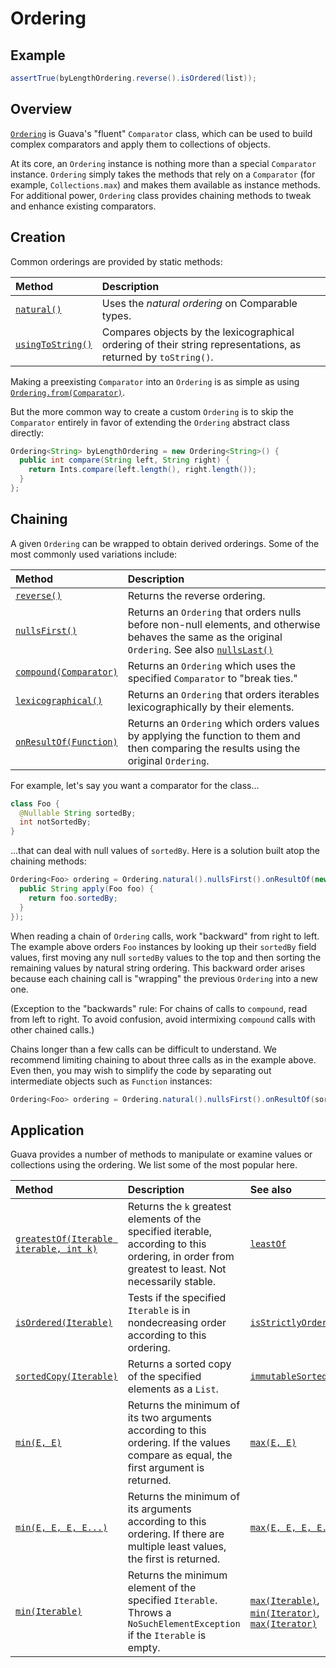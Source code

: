 # Ordering

## Example

```java
assertTrue(byLengthOrdering.reverse().isOrdered(list));
```

## Overview

[`Ordering`] is Guava's "fluent" `Comparator` class, which can be used to build
complex comparators and apply them to collections of objects.

At its core, an `Ordering` instance is nothing more than a special `Comparator`
instance. `Ordering` simply takes the methods that rely on a `Comparator` (for
example, `Collections.max`) and makes them available as instance methods. For
additional power, `Ordering` class provides chaining methods to tweak and
enhance existing comparators.

## Creation

Common orderings are provided by static methods:

Method              | Description
:------------------ | :----------
[`natural()`]       | Uses the *natural ordering* on Comparable types.
[`usingToString()`] | Compares objects by the lexicographical ordering of their string representations, as returned by `toString()`.

Making a preexisting `Comparator` into an `Ordering` is as simple as using
[`Ordering.from(Comparator)`].

But the more common way to create a custom `Ordering` is to skip the
`Comparator` entirely in favor of extending the `Ordering` abstract class
directly:

```java
Ordering<String> byLengthOrdering = new Ordering<String>() {
  public int compare(String left, String right) {
    return Ints.compare(left.length(), right.length());
  }
};
```

## Chaining

A given `Ordering` can be wrapped to obtain derived orderings. Some of the most
commonly used variations include:

Method                   | Description
:----------------------- | :----------
[`reverse()`]            | Returns the reverse ordering.
[`nullsFirst()`]         | Returns an `Ordering` that orders nulls before non-null elements, and otherwise behaves the same as the original `Ordering`. See also [`nullsLast()`]
[`compound(Comparator)`] | Returns an `Ordering` which uses the specified `Comparator` to "break ties."
[`lexicographical()`]    | Returns an `Ordering` that orders iterables lexicographically by their elements.
[`onResultOf(Function)`] | Returns an `Ordering` which orders values by applying the function to them and then comparing the results using the original `Ordering`.

For example, let's say you want a comparator for the class...

```java
class Foo {
  @Nullable String sortedBy;
  int notSortedBy;
}
```

...that can deal with null values of `sortedBy`. Here is a solution built atop
the chaining methods:

```java
Ordering<Foo> ordering = Ordering.natural().nullsFirst().onResultOf(new Function<Foo, String>() {
  public String apply(Foo foo) {
    return foo.sortedBy;
  }
});
```

When reading a chain of `Ordering` calls, work "backward" from right to left.
The example above orders `Foo` instances by looking up their `sortedBy` field
values, first moving any null `sortedBy` values to the top and then sorting the
remaining values by natural string ordering. This backward order arises because
each chaining call is "wrapping" the previous `Ordering` into a new one.

(Exception to the "backwards" rule: For chains of calls to `compound`, read from
left to right. To avoid confusion, avoid intermixing `compound` calls with other
chained calls.)

Chains longer than a few calls can be difficult to understand. We recommend
limiting chaining to about three calls as in the example above. Even then, you
may wish to simplify the code by separating out intermediate objects such as
`Function` instances:

```java
Ordering<Foo> ordering = Ordering.natural().nullsFirst().onResultOf(sortKeyFunction);
```

## Application

Guava provides a number of methods to manipulate or examine values or
collections using the ordering. We list some of the most popular here.

Method                                   | Description                                                                                                                                       | See also
:--------------------------------------- | :------------------------------------------------------------------------------------------------------------------------------------------------ | :-------
[`greatestOf(Iterable iterable, int k)`] | Returns the `k` greatest elements of the specified iterable, according to this ordering, in order from greatest to least. Not necessarily stable. | [`leastOf`]
[`isOrdered(Iterable)`]                  | Tests if the specified `Iterable` is in nondecreasing order according to this ordering.                                                           | [`isStrictlyOrdered`]
[`sortedCopy(Iterable)`]                 | Returns a sorted copy of the specified elements as a `List`.                                                                                      | [`immutableSortedCopy`]
[`min(E, E)`]                            | Returns the minimum of its two arguments according to this ordering. If the values compare as equal, the first argument is returned.              | [`max(E, E)`]
[`min(E, E, E, E...)`]                   | Returns the minimum of its arguments according to this ordering. If there are multiple least values, the first is returned.                       | [`max(E, E, E, E...)`]
[`min(Iterable)`]                        | Returns the minimum element of the specified `Iterable`. Throws a `NoSuchElementException` if the `Iterable` is empty.                            | [`max(Iterable)`], [`min(Iterator)`], [`max(Iterator)`]

[`Ordering`]: https://guava.dev/releases/snapshot/api/docs/com/google/common/collect/Ordering.html
[`natural()`]: https://guava.dev/releases/snapshot/api/docs/com/google/common/collect/Ordering.html#natural--
[`usingToString()`]: https://guava.dev/releases/snapshot/api/docs/com/google/common/collect/Ordering.html#usingToString--
[`Ordering.from(Comparator)`]: https://guava.dev/releases/snapshot/api/docs/com/google/common/collect/Ordering.html#from-java.util.Comparator-
[`reverse()`]: https://guava.dev/releases/snapshot/api/docs/com/google/common/collect/Ordering.html#reverse--
[`nullsFirst()`]: https://guava.dev/releases/snapshot/api/docs/com/google/common/collect/Ordering.html#nullsFirst--
[`nullsLast()`]: https://guava.dev/releases/snapshot/api/docs/com/google/common/collect/Ordering.html#nullsLast--
[`compound(Comparator)`]: https://guava.dev/releases/snapshot/api/docs/com/google/common/collect/Ordering.html#compound-java.util.Comparator-
[`lexicographical()`]: https://guava.dev/releases/snapshot/api/docs/com/google/common/collect/Ordering.html#lexicographical--
[`onResultOf(Function)`]: https://guava.dev/releases/snapshot/api/docs/com/google/common/collect/Ordering.html#onResultOf-com.google.common.base.Function-
[`greatestOf(Iterable iterable, int k)`]: https://guava.dev/releases/snapshot/api/docs/com/google/common/collect/Ordering.html#greatestOf-java.lang.Iterable-int-
[`leastOf`]: https://guava.dev/releases/snapshot/api/docs/com/google/common/collect/Ordering.html#leastOf-java.lang.Iterable-int-
[`isOrdered(Iterable)`]: https://guava.dev/releases/snapshot/api/docs/com/google/common/collect/Ordering.html#isOrdered-java.lang.Iterable-
[`isStrictlyOrdered`]: https://guava.dev/releases/snapshot/api/docs/com/google/common/collect/Ordering.html#isStrictlyOrdered-java.lang.Iterable-
[`sortedCopy(Iterable)`]: https://guava.dev/releases/snapshot/api/docs/com/google/common/collect/Ordering.html#sortedCopy-java.lang.Iterable-
[`immutableSortedCopy`]: https://guava.dev/releases/snapshot/api/docs/com/google/common/collect/Ordering.html#immutableSortedCopy-java.lang.Iterable-
[`min(E, E)`]: https://guava.dev/releases/snapshot/api/docs/com/google/common/collect/Ordering.html#min-E-E-
[`max(E, E)`]: https://guava.dev/releases/snapshot/api/docs/com/google/common/collect/Ordering.html#max-E-E-
[`min(E, E, E, E...)`]: https://guava.dev/releases/snapshot/api/docs/com/google/common/collect/Ordering.html#min-E-E-E-E...-
[`max(E, E, E, E...)`]: https://guava.dev/releases/snapshot/api/docs/com/google/common/collect/Ordering.html#max-E-E-E-E...-
[`min(Iterable)`]: https://guava.dev/releases/snapshot/api/docs/com/google/common/collect/Ordering.html#min-java.lang.Iterable-
[`max(Iterable)`]: https://guava.dev/releases/snapshot/api/docs/com/google/common/collect/Ordering.html#max-java.lang.Iterable-
[`min(Iterator)`]: https://guava.dev/releases/snapshot/api/docs/com/google/common/collect/Ordering.html#min-java.util.Iterator-
[`max(Iterator)`]: https://guava.dev/releases/snapshot/api/docs/com/google/common/collect/Ordering.html#max-java.util.Iterator-
